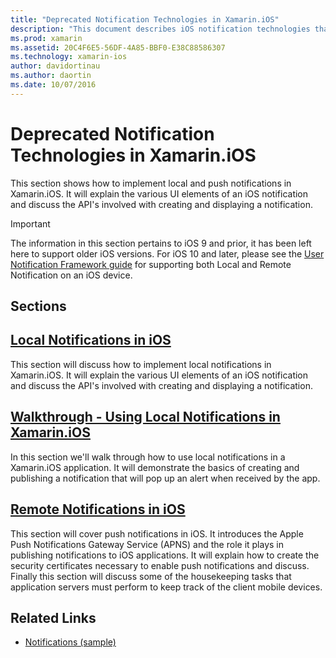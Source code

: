 ```yaml
---
title: "Deprecated Notification Technologies in Xamarin.iOS"
description: "This document describes iOS notification technologies that have been deprecated in favor of the User Notifications framework, introduced in iOS 10."
ms.prod: xamarin
ms.assetid: 20C4F6E5-56DF-4A85-BBF0-E38C88586307
ms.technology: xamarin-ios
author: davidortinau
ms.author: daortin
ms.date: 10/07/2016
---
```


# Deprecated Notification Technologies in Xamarin.iOS

This section shows how to implement local and push notifications
  in Xamarin.iOS. It will explain the various UI elements of an
  iOS notification and discuss the API's involved with creating
  and displaying a notification.

> [!IMPORTANT]
> The information in this section pertains to iOS 9 and prior, it has been left here to support older iOS versions. For iOS 10 and later, please see the [User Notification Framework guide](~/ios/platform/user-notifications/index.md) for supporting both Local and Remote Notification on an iOS device.

## Sections

<a name="Local Notifications In iOS"></a>

## [Local Notifications in iOS](local-notifications-in-ios.md)

This section will discuss how to implement local notifications in Xamarin.iOS. It will
    explain the various
    UI elements of an iOS notification and discuss the API's involved with creating and displaying a notification.

<a name="Local Notifications Walkthrough"></a>

## [Walkthrough - Using Local Notifications in Xamarin.iOS](local-notifications-in-ios-walkthrough.md)

In this section we'll walk through how to use local notifications in a
    Xamarin.iOS application. It will
    demonstrate the basics of creating and publishing a notification that will pop
    up an alert when received by the app.

<a name="Remote Notifications In iOS"></a>

## [Remote Notifications in iOS](remote-notifications-in-ios.md)

This section will cover push notifications in iOS. It introduces the Apple Push
    Notifications Gateway Service (APNS) and the role it plays in publishing notifications to iOS applications. It will explain how to create the security certificates
    necessary to enable push notifications and discuss. Finally this section will discuss some of the housekeeping tasks that application servers must perform to keep track of the client mobile devices.

## Related Links

- [Notifications (sample)](https://docs.microsoft.com/samples/xamarin/ios-samples/notifications)
